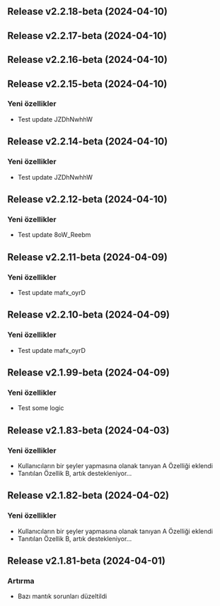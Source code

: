 ## Release v2.2.18-beta (2024-04-10)

## Release v2.2.17-beta (2024-04-10)

## Release v2.2.16-beta (2024-04-10)

## Release v2.2.15-beta (2024-04-10)

### Yeni özellikler

- Test update JZDhNwhhW

## Release v2.2.14-beta (2024-04-10)

### Yeni özellikler

- Test update JZDhNwhhW

## Release v2.2.12-beta (2024-04-10)

### Yeni özellikler

- Test update 8oW_Reebm

## Release v2.2.11-beta (2024-04-09)

### Yeni özellikler

- Test update mafx_oyrD

## Release v2.2.10-beta (2024-04-09)

### Yeni özellikler

- Test update mafx_oyrD

## Release v2.1.99-beta (2024-04-09)

### Yeni özellikler

- Test some logic

## Release v2.1.83-beta (2024-04-03)

### Yeni özellikler

- Kullanıcıların bir şeyler yapmasına olanak tanıyan A Özelliği eklendi
- Tanıtılan Özellik B, artık destekleniyor...

## Release v2.1.82-beta (2024-04-02)

### Yeni özellikler

- Kullanıcıların bir şeyler yapmasına olanak tanıyan A Özelliği eklendi
- Tanıtılan Özellik B, artık destekleniyor...

## Release v2.1.81-beta (2024-04-01)

### Artırma

- Bazı mantık sorunları düzeltildi

